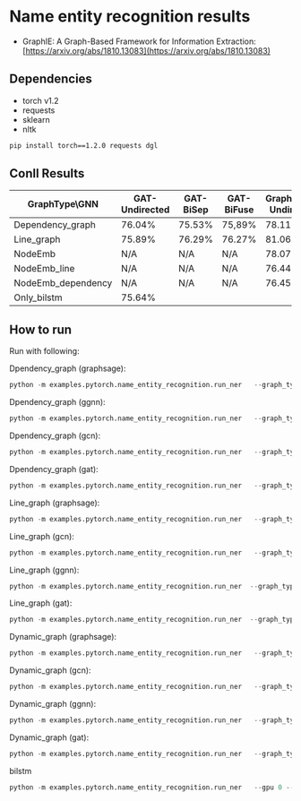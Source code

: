 Name entity recognition results
============


- GraphIE: A Graph-Based Framework for Information Extraction: [https://arxiv.org/abs/1810.13083](https://arxiv.org/abs/1810.13083)



Dependencies
------------
- torch v1.2
- requests
- sklearn
- nltk

```bash
pip install torch==1.2.0 requests dgl
```



Conll Results
-------

| GraphType\GNN  | GAT-Undirected   |  GAT-BiSep    | GAT-BiFuse   | GraphSAGE-Undirected   |  GraphSAGE-BiSep    | GraphSAGE-BiFuse   |  GGNN-Undirected   |  GGNN-BiSep    | GGNN-BiFuse   | GCN-Undirected   |  GCN-BiSep    | GCN-BiFuse   |
| ------------- |  -------------| ------------- |  -------------|  ------------- | ------------- |  -------------| ------------- | -------------  | ------------- | ------------- | -------------  | ------------- |  
| Dependency_graph     |76.04%|75.53%|75,89%|78.11%|77.53%  |77.55%|77.17%|77.05%|77.10%|77.66%|74.82%|76.03%|
| Line_graph        |75.89% |76.29%|76.27%|81.06%|79.35%|80.50%|76.13%|73.20%|75.75%|75.71%|75.63%|76.51%|
| NodeEmb | N/A  | N/A | N/A | 78.07% | 77.69% | 77.55%  |73.86%| 72.59%| 75.58% |75.33%|74.74%|74.87%|
| NodeEmb_line | N/A  | N/A | N/A | 76.44% |77.27%|76.23%  |74.39%|75.46%|75.23%  |75.29%|76.03%|75.13%|
| NodeEmb_dependency | N/A  | N/A | N/A |76.45%|78.21%  |79.58%|73.30%|72.39%|73.40%  |75.87%|74.02%|73.50%|
|Only_bilstm| 75.64%||||






How to run
----------

Run with following:


Dpendency_graph (graphsage):
```python
python -m examples.pytorch.name_entity_recognition.run_ner   --graph_type dependency_graph --gpu 0 --init_hidden_size 400 --hidden_size 128  --lr 0.01 --batch_size 100 --gnn_type graphsage --direction_option undirected
```
Dpendency_graph (ggnn):
```python
python -m examples.pytorch.name_entity_recognition.run_ner   --graph_type dependency_graph --gpu 0 --init_hidden_size 400 --hidden_size 128  --lr 0.01 --batch_size 100 --gnn_type ggnn --direction_option undirected
```
Dpendency_graph (gcn):
```python
python -m examples.pytorch.name_entity_recognition.run_ner   --graph_type dependency_graph --gpu 0 --init_hidden_size 400 --hidden_size 128  --lr 0.001 --batch_size 100 --gnn_type gcn --direction_option undirected
```

Dpendency_graph (gat):
```python
python -m examples.pytorch.name_entity_recognition.run_ner   --graph_type dependency_graph --gpu 0 --init_hidden_size 400 --hidden_size 128 2 --lr 0.001 --batch_size 100 --gnn_type gat --direction_option undirected 
```

Line_graph (graphsage):
```python
python -m examples.pytorch.name_entity_recognition.run_ner   --graph_type line_graph --gpu 0 --init_hidden_size 400 --hidden_size 128  --lr 0.01 --batch_size 100 --gnn_type graphsage --direction_option undirected
```
Line_graph (gcn):
```python
python -m examples.pytorch.name_entity_recognition.run_ner   --graph_type line_graph --gpu 0 --init_hidden_size 400 --hidden_size 128  --lr 0.001 --batch_size 100 --gnn_type gcn --direction_option undirected
```

Line_graph (ggnn):
```python
python -m examples.pytorch.name_entity_recognition.run_ner  --graph_type line_graph --gpu 0 --init_hidden_size 400 --hidden_size 128  --lr 0.01 --batch_size 100 --gnn_type ggnn --direction_option undirected
```

Line_graph (gat):
```python
python -m examples.pytorch.name_entity_recognition.run_ner  --graph_type line_graph --gpu 0 --init_hidden_size 400 --hidden_size 128 --lr 0.001 --batch_size 100 --gnn_type gat --direction_option undirected 
```

Dynamic_graph (graphsage):
```python
python -m examples.pytorch.name_entity_recognition.run_ner   --graph_type node_emb --gpu 0 --init_hidden_size 400 --hidden_size 128  --lr 0.01 --batch_size 100 --gnn_type graphsage --direction_option undirected
```

Dynamic_graph (gcn):
```python
python -m examples.pytorch.name_entity_recognition.run_ner   --graph_type node_emb --gpu 0 --init_hidden_size 400 --hidden_size 128  --lr 0.001 --batch_size 100 --gnn_type gcn --direction_option undirected
```

Dynamic_graph (ggnn):
```python
python -m examples.pytorch.name_entity_recognition.run_ner   --graph_type node_emb --gpu 0 --init_hidden_size 400 --hidden_size 128  --lr 0.01 --batch_size 100 --gnn_type ggnn --direction_option undirected
```

Dynamic_graph (gat):
```python
python -m examples.pytorch.name_entity_recognition.run_ner   --graph_type node_emb --gpu 0 --init_hidden_size 400 --hidden_size 128 2 --lr 0.001 --batch_size 100 --gnn_type gat --direction_option undirected 
```

bilstm
```python
python -m examples.pytorch.name_entity_recognition.run_ner   --gpu 0 --init_hidden_size 400 --hidden_size 128  --lr 0.01 --batch_size 100 --use_gnn False
```


